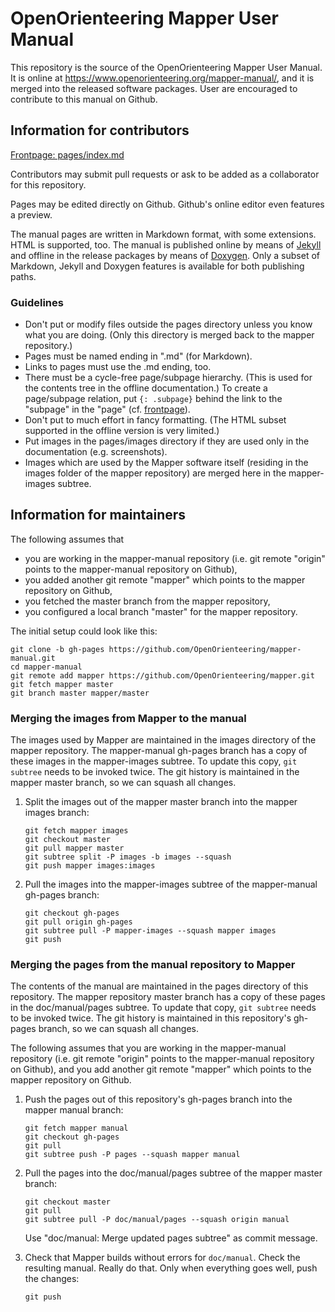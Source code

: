 # OpenOrienteering Mapper User Manual

This repository is the source of the OpenOrienteering Mapper User Manual.
It is online at https://www.openorienteering.org/mapper-manual/, and
it is merged into the released software packages.
User are encouraged to contribute to this manual on Github.

## Information for contributors

[Frontpage: pages/index.md](https://github.com/OpenOrienteering/mapper-manual/blob/gh-pages/pages/index.md)

Contributors may submit pull requests or ask to be added as a collaborator for this repository.
 
Pages may be edited directly on Github. Github's online editor even features a preview.

The manual pages are written in Markdown format, with some extensions.
HTML is supported, too.
The manual is published online by means of [Jekyll](https://jekyllrb.com/)
and offline in the release packages by means of
[Doxygen](https://www.stack.nl/~dimitri/doxygen/).
Only a subset of Markdown, Jekyll and Doxygen features is available for both
publishing paths.

### Guidelines

 - Don't put or modify files outside the pages directory unless you know what you are doing.
   (Only this directory is merged back to the mapper repository.)
 - Pages must be named ending in ".md" (for Markdown).
 - Links to pages must use the .md ending, too.
 - There must be a cycle-free page/subpage hierarchy.
   (This is used for the contents tree in the offline documentation.)
   To create a page/subpage relation, put ```{: .subpage}``` behind the link to the "subpage" in the "page" (cf. [frontpage](pages/index.md)).
 - Don't put to much effort in fancy formatting.
   (The HTML subset supported in the offline version is very limited.)
 - Put images in the pages/images directory if they are used only in the documentation (e.g. screenshots).
 - Images which are used by the Mapper software itself
   (residing in the images folder of the mapper repository)
   are merged here in the mapper-images subtree.

## Information for maintainers

The following assumes that 
 - you are working in the mapper-manual repository
   (i.e. git remote "origin" points to the mapper-manual repository on Github),
 - you added another git remote "mapper" which points to the mapper repository on Github,
 - you fetched the master branch from the mapper repository,
 - you configured a local branch "master" for the mapper repository.

The initial setup could look like this:

~~~
git clone -b gh-pages https://github.com/OpenOrienteering/mapper-manual.git
cd mapper-manual
git remote add mapper https://github.com/OpenOrienteering/mapper.git
git fetch mapper master
git branch master mapper/master
~~~

### Merging the images from Mapper to the manual

The images used by Mapper are maintained in the images directory of the mapper repository.
The mapper-manual gh-pages branch has a copy of these images in the mapper-images subtree.
To update this copy, ```git subtree``` needs to be invoked twice.
The git history is maintained in the mapper master branch, so we can squash all changes.

1. Split the images out of the mapper master branch into the mapper images branch:
   
   ~~~
   git fetch mapper images
   git checkout master
   git pull mapper master
   git subtree split -P images -b images --squash
   git push mapper images:images
   ~~~
   
2. Pull the images into the mapper-images subtree of the mapper-manual gh-pages branch:
   
   ~~~
   git checkout gh-pages
   git pull origin gh-pages
   git subtree pull -P mapper-images --squash mapper images
   git push
   ~~~
   
### Merging the pages from the manual repository to Mapper

The contents of the manual are maintained in the pages directory of this repository.
The mapper repository master branch has a copy of these pages in the doc/manual/pages subtree.
To update that copy, ```git subtree``` needs to be invoked twice.
The git history is maintained in this repository's gh-pages branch, so we can squash all changes.

The following assumes that you are working in the mapper-manual repository
(i.e. git remote "origin" points to the mapper-manual repository on Github),
and you add another git remote "mapper" which points to the mapper repository on Github.

1. Push the pages out of this repository's gh-pages branch into the mapper manual branch:
   
   ~~~
   git fetch mapper manual
   git checkout gh-pages
   git pull
   git subtree push -P pages --squash mapper manual
   ~~~
   
2. Pull the pages into the doc/manual/pages subtree of the mapper master branch:
   
   ~~~
   git checkout master
   git pull
   git subtree pull -P doc/manual/pages --squash origin manual
   ~~~
   
   Use "doc/manual: Merge updated pages subtree" as commit message.

3. Check that Mapper builds without errors for ```doc/manual```. Check the resulting manual. Really do that. Only when everything goes well, push the changes:

   ~~~
   git push
   ~~~
   
